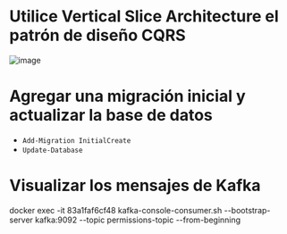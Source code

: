 # Utilice Vertical Slice Architecture el patrón de diseño CQRS

![image](https://github.com/user-attachments/assets/f8f42d13-3d90-4778-9787-d028a90e7f61)


# Agregar una migración inicial y actualizar la base de datos
- `Add-Migration InitialCreate`
- `Update-Database`

# Visualizar los mensajes de Kafka
docker exec -it 83a1faf6cf48 kafka-console-consumer.sh --bootstrap-server kafka:9092 --topic permissions-topic --from-beginning


